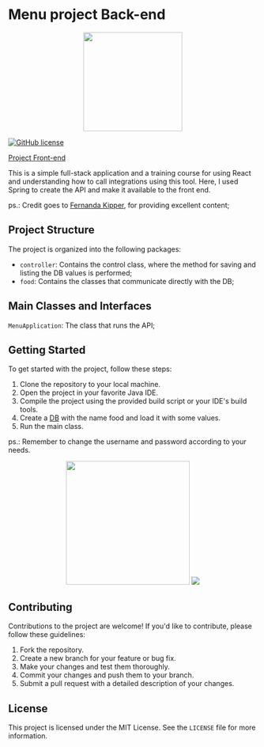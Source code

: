 # Menu project Back-end

<p align="center">
    <img src="https://github.com/OlirumNunes/Chess_System/assets/150186772/cb1c13da-e276-45be-badc-37fe5054d2bd" width="200px">
</p>

[![GitHub license](https://img.shields.io/github/license/Naereen/StrapDown.js.svg)](https://github.com/Naereen/StrapDown.js/blob/master/LICENSE)

[Project Front-end](https://github.com/OlirumNunes/Front_menuProject)

This is a simple full-stack application and a training course for using React and understanding how to call integrations using this tool. Here, I used Spring to create the API and make it available to the front end.

ps.: Credit goes to [Fernanda Kipper](https://www.youtube.com/@kipperdev), for providing excellent content;

## Project Structure

The project is organized into the following packages:

- `controller`: Contains the control class, where the method for saving and listing the DB values is performed;
- `food`: Contains the classes that communicate directly with the DB;

## Main Classes and Interfaces

`MenuApplication`: The class that runs the API;

## Getting Started

To get started with the project, follow these steps:

1. Clone the repository to your local machine.
2. Open the project in your favorite Java IDE.
3. Compile the project using the provided build script or your IDE's build tools.
4. Create a [DB](https://github.com/OlirumNunes/BD_menuProject) with the name food and load it with some values.
5. Run the main class.

ps.: Remember to change the username and password according to your needs. 
<p align="center">
    <img src="https://github.com/OlirumNunes/Back_menuProject/assets/150186772/4ce8947b-c49f-475e-a44c-c9699c259d73" width="250px">
    <img src="https://github.com/OlirumNunes/Back_menuProject/assets/150186772/cc4afa90-db75-40ca-add5-2adf62ad2377">
</p>

## Contributing

Contributions to the project are welcome! If you'd like to contribute, please follow these guidelines:

1. Fork the repository.
2. Create a new branch for your feature or bug fix.
3. Make your changes and test them thoroughly.
4. Commit your changes and push them to your branch.
5. Submit a pull request with a detailed description of your changes.

## License

This project is licensed under the MIT License. See the `LICENSE` file for more information.
